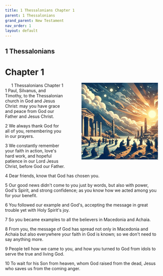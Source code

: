 ```yaml
---
title: 1 Thessalonians Chapter 1
parent: 1 Thessalonians
grand_parent: New Testament
nav_order: 1
layout: default
---
```


## 1 Thessalonians

# Chapter 1

<div style="clear: both; text-align: right;">
    <img src="/assets/Image/1 Thessalonians/500/1.jpg" alt="1 Thessalonians Chapter 1" class="chapter-image" style="max-width: 50%; height: auto; float: right; margin: 0 0 10px 10px; padding-left: 10%;">
    <figcaption style="font-size: 14px;">1 Thessalonians Chapter 1</figcaption>
</div>
1 Paul, Silvanus, and Timothy, to the Thessalonian church in God and Jesus Christ: may you have grace and peace from God our Father and Jesus Christ.

2 We always thank God for all of you, remembering you in our prayers.

3 We constantly remember your faith in action, love's hard work, and hopeful patience in our Lord Jesus Christ, before God our Father.

4 Dear friends, know that God has chosen you.

5 Our good news didn't come to you just by words, but also with power, God's Spirit, and strong confidence; as you know how we acted among you for your benefit.

6 You followed our example and God's, accepting the message in great trouble yet with Holy Spirit's joy.

7 So you became examples to all the believers in Macedonia and Achaia.

8 From you, the message of God has spread not only in Macedonia and Achaia but also everywhere your faith in God is known; so we don't need to say anything more.

9 People tell how we came to you, and how you turned to God from idols to serve the true and living God.

10 To wait for his Son from heaven, whom God raised from the dead, Jesus who saves us from the coming anger.


